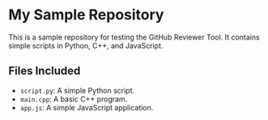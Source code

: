 # My Sample Repository

This is a sample repository for testing the GitHub Reviewer Tool. It contains simple scripts in Python, C++, and JavaScript.

## Files Included
- `script.py`: A simple Python script.
- `main.cpp`: A basic C++ program.
- `app.js`: A simple JavaScript application.

